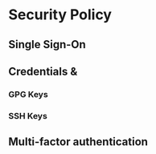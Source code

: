 # Security Policy

## Single Sign-On

## Credentials & 

### GPG Keys

### SSH Keys

## Multi-factor authentication
